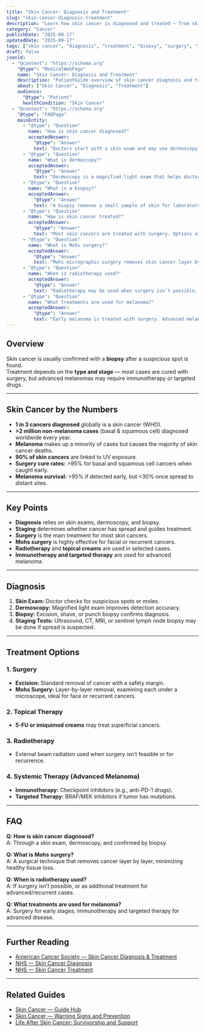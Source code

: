 ```yaml
---
title: "Skin Cancer: Diagnosis and Treatment"
slug: "skin-cancer-diagnosis-treatment"
description: "Learn how skin cancer is diagnosed and treated — from skin exams and biopsy to surgery, Mohs surgery, radiotherapy, and systemic therapies."
category: "Cancer"
publishDate: "2025-09-17"
updatedDate: "2025-09-17"
tags: ["skin cancer", "diagnosis", "treatment", "biopsy", "surgery", "immunotherapy", "mohs"]
draft: false
jsonld:
  - "@context": "https://schema.org"
    "@type": "MedicalWebPage"
    name: "Skin Cancer: Diagnosis and Treatment"
    description: "PatientGuide overview of skin cancer diagnosis and treatment, including exams, biopsy, staging, surgery, radiotherapy, and systemic therapies."
    about: ["Skin Cancer", "Diagnosis", "Treatment"]
    audience:
      "@type": "Patient"
      healthCondition: "Skin Cancer"
  - "@context": "https://schema.org"
    "@type": "FAQPage"
    mainEntity:
      - "@type": "Question"
        name: "How is skin cancer diagnosed?"
        acceptedAnswer:
          "@type": "Answer"
          text: "Doctors start with a skin exam and may use dermoscopy. A biopsy confirms the diagnosis, and staging tests may be used if advanced disease is suspected."
      - "@type": "Question"
        name: "What is dermoscopy?"
        acceptedAnswer:
          "@type": "Answer"
          text: "Dermoscopy is a magnified light exam that helps doctors see beneath the skin surface to identify suspicious lesions."
      - "@type": "Question"
        name: "What is a biopsy?"
        acceptedAnswer:
          "@type": "Answer"
          text: "A biopsy removes a small sample of skin for laboratory testing to confirm whether cancer cells are present."
      - "@type": "Question"
        name: "How is skin cancer treated?"
        acceptedAnswer:
          "@type": "Answer"
          text: "Most skin cancers are treated with surgery. Options also include Mohs surgery, topical creams, radiotherapy, and systemic therapies for advanced melanoma."
      - "@type": "Question"
        name: "What is Mohs surgery?"
        acceptedAnswer:
          "@type": "Answer"
          text: "Mohs micrographic surgery removes skin cancer layer by layer, checking each under a microscope until no cancer cells remain. It preserves healthy tissue."
      - "@type": "Question"
        name: "When is radiotherapy used?"
        acceptedAnswer:
          "@type": "Answer"
          text: "Radiotherapy may be used when surgery isn’t possible, or as an additional treatment for advanced or recurrent skin cancers."
      - "@type": "Question"
        name: "What treatments are used for melanoma?"
        acceptedAnswer:
          "@type": "Answer"
          text: "Early melanoma is treated with surgery. Advanced melanoma may require immunotherapy, targeted therapy, or combination treatments."
---
```


## Overview
Skin cancer is usually confirmed with a **biopsy** after a suspicious spot is found.  
Treatment depends on the **type and stage** — most cases are cured with surgery, but advanced melanomas may require immunotherapy or targeted drugs.

---

## Skin Cancer by the Numbers
- **1 in 3 cancers diagnosed** globally is a skin cancer (WHO).  
- **>2 million non-melanoma cases** (basal & squamous cell) diagnosed worldwide every year.  
- **Melanoma** makes up a minority of cases but causes the majority of skin cancer deaths.  
- **90% of skin cancers** are linked to UV exposure.  
- **Surgery cure rates:** >95% for basal and squamous cell cancers when caught early.  
- **Melanoma survival:** >95% if detected early, but <30% once spread to distant sites.  

---

## Key Points
- **Diagnosis** relies on skin exams, dermoscopy, and biopsy.  
- **Staging** determines whether cancer has spread and guides treatment.  
- **Surgery** is the main treatment for most skin cancers.  
- **Mohs surgery** is highly effective for facial or recurrent cancers.  
- **Radiotherapy** and **topical creams** are used in selected cases.  
- **Immunotherapy and targeted therapy** are used for advanced melanoma.  

---

## Diagnosis
1. **Skin Exam:** Doctor checks for suspicious spots or moles.  
2. **Dermoscopy:** Magnified light exam improves detection accuracy.  
3. **Biopsy:** Excision, shave, or punch biopsy confirms diagnosis.  
4. **Staging Tests:** Ultrasound, CT, MRI, or sentinel lymph node biopsy may be done if spread is suspected.  

---

## Treatment Options
### 1. Surgery
- **Excision:** Standard removal of cancer with a safety margin.  
- **Mohs Surgery:** Layer-by-layer removal, examining each under a microscope, ideal for face or recurrent cancers.  

### 2. Topical Therapy
- **5-FU or imiquimod creams** may treat superficial cancers.  

### 3. Radiotherapy
- External beam radiation used when surgery isn’t feasible or for recurrence.  

### 4. Systemic Therapy (Advanced Melanoma)
- **Immunotherapy:** Checkpoint inhibitors (e.g., anti-PD-1 drugs).  
- **Targeted Therapy:** BRAF/MEK inhibitors if tumor has mutations.  

---

## FAQ
**Q: How is skin cancer diagnosed?**  
A: Through a skin exam, dermoscopy, and confirmed by biopsy.  

**Q: What is Mohs surgery?**  
A: A surgical technique that removes cancer layer by layer, minimizing healthy tissue loss.  

**Q: When is radiotherapy used?**  
A: If surgery isn’t possible, or as additional treatment for advanced/recurrent cases.  

**Q: What treatments are used for melanoma?**  
A: Surgery for early stages, immunotherapy and targeted therapy for advanced disease.  

---

## Further Reading
- [American Cancer Society — Skin Cancer Diagnosis & Treatment](https://www.cancer.org/cancer/skin-cancer.html)  
- [NHS — Skin Cancer Diagnosis](https://www.nhs.uk/conditions/skin-cancer/diagnosis/)  
- [NHS — Skin Cancer Treatment](https://www.nhs.uk/conditions/skin-cancer/treatment/)  

---

## Related Guides
- [Skin Cancer — Guide Hub](/guides/skin-cancer)  
- [Skin Cancer — Warning Signs and Prevention](/guides/skin-cancer-signs-prevention)  
- [Life After Skin Cancer: Survivorship and Support](/guides/skin-cancer-survivorship)  
